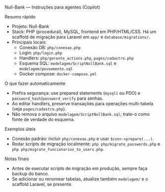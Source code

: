Null-Bank — Instruções para agentes (Copilot)

Resumo rápido

- Projeto: Null-Bank
- Stack: PHP (procedural), MySQL, frontend em PHP/HTML/CSS. Há um scaffold de migração para Laravel em `app/` e `database/migrations/`.
- Principais locais:
  - Conexão DB: `php/conexao.php`
  - Login: `php/login.php`
  - Handlers: `php/gerente_actions.php`, `pages/cadastro.php`
  - Esquema SQL: `modelagem/ScriptNullBank.sql` e `modelagem/povoamento.sql`
  - Docker compose: `docker-compose.yml`

O que fazer automaticamente

- Prefira segurança: use prepared statements (`mysqli` ou PDO) e `password_hash`/`password_verify` para senhas.
- Ao editar handlers, preserve transações para operações multi-tabela (veja `pages/cadastro.php`).
- Não remova o arquivo `modelagem/ScriptNullBank.sql`; trate-o como fonte de verdade do esquema.

Exemplos úteis

- Conexão padrão: incluir `php/conexao.php` e usar `$conn->prepare(...)`.
- Rodar scripts de migração localmente: `php php/migrate_passwords.php` e `php php/migrate_funcionarios_to_users.php`.

Notas finais

- Antes de executar scripts de migração em produção, sempre faça backup do banco.
- Se adicionar ou renomear tabelas, atualize também `modelagem/` e o scaffold Laravel, se presente.
